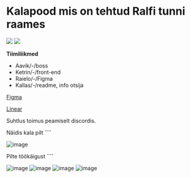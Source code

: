 # Kalapood mis on tehtud Ralfi tunni raames

[![](https://img.shields.io/badge/README-Laravel-red.svg)](https://github.com/4avik/ralf-larakalapood/blob/master/LARAVEL.md)
[![](https://img.shields.io/badge/README-This%20project-blue.svg)](https://github.com/4avik/ralf-larakalapood/blob/master/README.md)

**Tiimiliikmed**

* Aavik/-/boss
* Ketrin/-/front-end
* Raielo/-/Figma
* Kallas/-/readme, info otsija

[Figma](https://www.figma.com/file/EnOIh9JaGLAvY4gsv6dg7p/shops?node-id=0%3A1&t=kaMFheeh53HUn6Fp-0)

[Linear](https://linear.app/ralfteamwork/team/RAL/active)

Suhtlus toimus peamiselt discordis.

Näidis kala pilt ˇˇˇ

![image](https://user-images.githubusercontent.com/92778506/202442901-b06e627c-e690-469b-b0b4-4761573fe062.png)

Pilte töökäigust ˇˇˇ

![image](https://user-images.githubusercontent.com/92778506/202443578-9297f292-ba3c-45b1-918c-7ad5488104d1.png)
![image](https://user-images.githubusercontent.com/92778506/202443759-75c0a71d-90d0-40d1-99c7-bf7f92b18b49.png)
![image](https://user-images.githubusercontent.com/92778506/202443821-eba88102-bef9-4e61-9d8c-5b2fec52aa17.png)
![image](https://user-images.githubusercontent.com/92778506/202444015-35a482b7-aa82-4f65-b777-587cded6b6f3.png)
